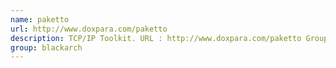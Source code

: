 ```yaml
---
name: paketto
url: http://www.doxpara.com/paketto
description: TCP/IP Toolkit. URL : http://www.doxpara.com/paketto Groups : blackarch blackarch-scanner
group: blackarch
---
```

